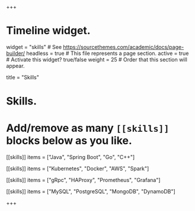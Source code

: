 +++
# Timeline widget.
widget = "skills"  # See https://sourcethemes.com/academic/docs/page-builder/
headless = true  # This file represents a page section.
active = true  # Activate this widget? true/false
weight = 25  # Order that this section will appear.

title = "Skills"

# Skills.
#   Add/remove as many `[[skills]]` blocks below as you like.

[[skills]]
  items = ["Java", "Spring Boot", "Go", "C++"]

[[skills]]
  items = ["Kubernetes", "Docker", "AWS", "Spark"]

[[skills]]
  items = ["gRpc", "HAProxy", "Prometheus", "Grafana"]

[[skills]]
  items = ["MySQL", "PostgreSQL", "MongoDB", "DynamoDB"]

+++
